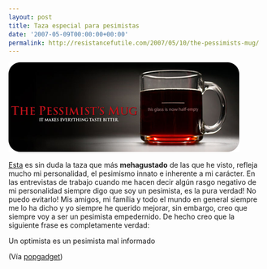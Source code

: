 ```yaml
---
layout: post
title: Taza especial para pesimistas
date: '2007-05-09T00:00:00+00:00'
permalink: http://resistancefutile.com/2007/05/10/the-pessimists-mug/
---
```

<img class="centro" src='/assets/pesimistmug.png' alt='Pessimist Mug' />

<a href="http://www.despair.com/pessimistsmug.html">Esta</a> es sin duda la taza que más <strong>mehagustado</strong> de las que he visto, refleja mucho mi personalidad, el pesimismo innato e inherente a mi carácter. En las entrevistas de trabajo cuando me hacen decir algún rasgo negativo de mi personalidad siempre digo que soy un pesimista, es la pura verdad! No puedo evitarlo! Mis amigos, mi família y todo el mundo en general siempre me lo ha dicho y yo siempre he querido mejorar, sin embargo, creo que siempre voy a ser un pesimista empedernido. De hecho creo que la siguiente frase es completamente verdad:

<p class="frase">Un optimista es un pesimista mal informado</p>

(Vía <a href="http://www.popgadget.net/2007/05/pessimist_mug_f.php">popgadget</a>)
